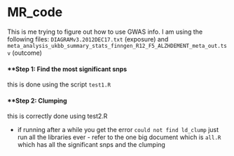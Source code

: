 # MR_code
This is me trying to figure out how to use GWAS info. 
I am using the following files: `DIAGRAMv3.2012DEC17.txt` (exposure) and `meta_analysis_ukbb_summary_stats_finngen_R12_F5_ALZHDEMENT_meta_out.tsv` (outcome) 

#### **Step 1: Find the most significant snps
this is done using the script `test1.R`

#### **Step 2: Clumping 
this is correctly done using test2.R 
- if running after a while you get the error `could not find ld_clump` just run all the libraries ever - refer to the one big document which is `all.R` which has all the significant snps and the clumping 



